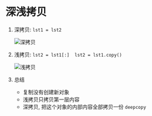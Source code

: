 # 深浅拷贝

1. 深拷贝:  `lst1 = lst2`

   ![深拷贝](D:\repository\PythonNotes\images\深拷贝.png)

2. 浅拷贝:  `lst2 = lst1[:]  lst2 = lst1.copy()`

   ![浅拷贝](D:\repository\PythonNotes\images\浅拷贝.png)

3. 总结

   - 复制没有创建新对象
   - 浅拷贝只拷贝第一层内容
   - 深拷贝,  把这个对象的内部内容全部拷贝一份  `deepcopy`